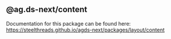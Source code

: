 ## @ag.ds-next/content

Documentation for this package can be found here: https://steelthreads.github.io/agds-next/packages/layout/content
